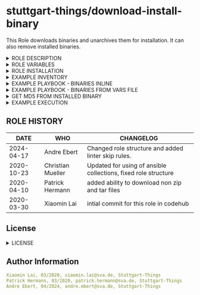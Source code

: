 stuttgart-things/download-install-binary
=======================

This Role downloads binaries and unarchives them for installation. It can also remove installed binaries.

<details><summary>ROLE DESCRIPTION</summary>

This role includes the following tasks:
- check whether the binary has been installed, and whether it locates in the ```bin_dir```
- Install (when ```wanted_state="present"```, default) or delete (when ```wanted_state="absent"```) the binary file. The parameter ```wanted_state``` is usually overwriten by a config-file, e.g. cherry file.
- If binary installed and version check required, the role checks binary version. When the wanted version does not match the installed version, it proceeds with the installation, otherwise the installation tasks are skipped to save time.

The process of installing binary:
- unarchive -> download and unarchive the zip-file for installation (also works for tar.gz and binary)
- copy -> copy the binary to bin-folder
- remove -> remove the downloaded directory.

</details>


<details><summary>ROLE VARIABLES</summary>

The role takes in a python dictionary with the following values:
* bin_name: binary name
* bin_version: binary version
* source_url: the link to the installation file
* bin_to_copy: path of the binary, which will be copied to bin-folder
* to_remove: path of the downloaded and unpacked installation file, which will be removed
* bin_dir: directory of the bin-folder, usually "/usr/bin/" or "/usr/local/bin/".
* version_cmd: command to get current binary version
* target_version: binary version value to compare with current binary version
* md5_checksum: hash of current binary version

</details>

<details><summary>ROLE INSTALLATION</summary>

```bash
cat <<EOF > ./requirements.yaml
roles:
- src: https://github.com/stuttgart-things/download-install-binary.git
  scm: git

collections:
- name: community.general
  version: 8.5.0
EOF

ansible-galaxy install -r ./requirements.yaml --force
ansible-galaxy collection install -r ./requirements.yaml -f
```

</details>

<details><summary>EXAMPLE INVENTORY</summary>

```bash
cat <<EOF > inv
[appserver]
1.2.3.4 ansible_user=sthings
EOF
```

</details>

<details><summary>EXAMPLE PLAYBOOK - BINARIES INLINE</summary>

```yaml
cat <<EOF > download-install-binary.yaml
- hosts: all
  become: true
  vars:
    download_dir: "/tmp/downloads" # dir will be created if it doesent exists
    bin:
      kubectl:
        bin_name: "kubectl"
        bin_version: "1.29.3"
        check_bin_version_before_installing: true
        source_url: "https://dl.k8s.io/v1.29.3/bin/linux/amd64/kubectl" # just the binary
        bin_to_copy: "kubectl"
        to_remove: "kubectl"
        bin_dir: "/usr/local/bin"
        version_cmd: " version --client"
        target_version: v1.29.3
        md5_checksum: "07b43208389cbc779941b94a05cf89bc" # md5 checksum given
      packer:
        bin_name: "packer"
        bin_version: "1.10.2"
        check_bin_version_before_installing: true
        source_url: "https://releases.hashicorp.com/packer/1.10.2/packer_1.10.2_linux_amd64.zip" # zipped binary
        bin_to_copy: "packer"
        to_remove: "packer"
        bin_dir: "/usr/local/bin"
        version_cmd: " --version"
        target_version: v1.10.2
        # md5 not checksum given
      velero:
        bin_name: "velero"
        bin_version: "1.13.1"
        check_bin_version_before_installing: true
        source_url: "https://github.com/vmware-tanzu/velero/releases/download/v1.13.1/velero-v1.13.1-linux-amd64.tar.gz" # tar.gz binary
        bin_to_copy: "velero-v1.13.1-linux-amd64/velero"
        to_remove: "velero-v1.13.1-linux-amd64"
        bin_dir: "/usr/local/bin"
        version_cmd: " version --client-only"
        target_version: v1.13.1
        md5_checksum: "30ab57f9520ae2318ab28eefbc81728c" # md5 checksum given

  tasks:
    - name: Start download_install_binary
      ansible.builtin.include_role:
        name: download-install-binary
EOF
```

</details>

<details><summary>EXAMPLE PLAYBOOK - BINARIES FROM VARS FILE</summary>

```yaml
cat <<EOF > binaries.yaml
bin:
  velero:
    bin_name: "velero"
    bin_version: "1.13.1"
    check_bin_version_before_installing: true
    source_url: "https://github.com/vmware-tanzu/velero/releases/download/v1.13.1/velero-v1.13.1-linux-amd64.tar.gz"
    bin_to_copy: "velero-v1.13.1-linux-amd64/velero"
    to_remove: "velero-v1.13.1-linux-amd64"
    bin_dir: "/usr/local/bin"
    version_cmd: " version --client-only"
    target_version: v1.13.1
    md5_checksum: "30ab57f9520ae2318ab28eefbc81728c"

  terraform:
    bin_name: "terraform"
    bin_version: "1.8.0"
    check_bin_version_before_installing: true
    source_url: "https://releases.hashicorp.com/terraform/1.8.0/terraform_1.8.0_linux_amd64.zip"
    bin_to_copy: "terraform"
    to_remove: "terraform"
    bin_dir: "/usr/local/bin"
    version_cmd: " --version"
    target_version: v1.8.0
    md5_checksum: "2c6638e53cf5474c4d1363c17e8653ef"

  helm:
    bin_name: "helm"
    bin_version: "3.14.3"
    check_bin_version_before_installing: true
    source_url: "https://get.helm.sh/helm-v3.14.3-linux-amd64.tar.gz"
    bin_to_copy: "linux-amd64/helm"
    to_remove: "linux-amd64"
    bin_dir: "/usr/local/bin"
    version_cmd: " version"
    target_version: v3.14.3
    md5_checksum: "8dd2ecdbb70ef4e3a55083e8d5ebf352"

  kubectl:
    bin_name: "kubectl"
    bin_version: "1.29.3"
    check_bin_version_before_installing: true
    source_url: "https://dl.k8s.io/v1.29.3/bin/linux/amd64/kubectl"
    bin_to_copy: "kubectl"
    to_remove: "kubectl"
    bin_dir: "/usr/local/bin"
    version_cmd: " version --client"
    target_version: v1.29.3
    md5_checksum: "07b43208389cbc779941b94a05cf89bc"

  packer:
    bin_name: "packer"
    bin_version: "1.10.2"
    check_bin_version_before_installing: true
    source_url: "https://releases.hashicorp.com/packer/1.10.2/packer_1.10.2_linux_amd64.zip"
    bin_to_copy: "packer"
    to_remove: "packer"
    bin_dir: "/usr/local/bin"
    version_cmd: " --version"
    target_version: v1.10.2
    md5_checksum: "374f22185f1f8cb25bc53187a2154ef0"

  k9s:
    bin_name: "k9s"
    bin_version: "0.32.4"
    check_bin_version_before_installing: true
    source_url: "https://github.com/derailed/k9s/releases/download/v0.32.4/k9s_Linux_amd64.tar.gz"
    bin_to_copy: "k9s"
    to_remove: "k9s"
    bin_dir: "/usr/local/bin"
    version_cmd: " version --short"
    target_version: v0.32.4
    md5_checksum: "04ba6f524a433f8ceb9095c4c8292240"

EOF
```

```yaml
cat <<EOF > download-install-binary.yaml
- hosts: all
  become: true
  vars_files:
    - binaries.yaml

  tasks:
    - name: Start download_install_binary
      ansible.builtin.include_role:
        name: download-install-binary
EOF
```

</details>

<details><summary>GET MD5 FROM INSTALLED BINARY</summary>

```yaml
cat <<EOF > get-md5.yaml
---
- hosts: "{{ target_host | default('all') }}"
  become: true
  vars:
    bin_dir: /usr/local/bin
    binary_name: nerdctl

  tasks:
    - name: "Calculate MD5 Checksum from file {{ item.value.bin_dir }}/{{ item.value.bin_name }}"
      ansible.builtin.stat:
        path: "{{ bin_dir }}/{{ binary_name }}"
        checksum_algorithm: md5
      register: status_checksum

    - name: Output checksum
      ansible.builtin.debug:
        var: status_checksum.stat.checksum
EOF
```

</details>


<details><summary>EXAMPLE EXECUTION</summary>

```bash
# INSTALL BINARIES
ansible-playbook -i inv download-install-binary.yaml -vv

# UNINSTALL BINARIES
ansible-playbook -i inv download-install-binary.yaml -vv -e wanted_state=absent

# GET MD5
ansible-playbook -i inv get-md5.yaml -vv
```

</details>


ROLE HISTORY
----------------
| DATE  | WHO | CHANGELOG |
|---|---|---|
|2024-04-17  | Andre Ebert | Changed role structure and added linter skip rules.
|2020-10-23  | Christian Mueller | Updated for using of ansible collections, fixed role structure
|2020-04-10  | Patrick Hermann | added ability to download non zip and tar files
|2020-03-30  | Xiaomin Lai | intial commit for this role in codehub

## License
<details><summary>LICENSE</summary>

Copyright 2020 patrick hermann.

Licensed under the Apache License, Version 2.0 (the "License");
you may not use this file except in compliance with the License.
You may obtain a copy of the License at

    http://www.apache.org/licenses/LICENSE-2.0

Unless required by applicable law or agreed to in writing, software
distributed under the License is distributed on an "AS IS" BASIS,
WITHOUT WARRANTIES OR CONDITIONS OF ANY KIND, either express or implied.
See the License for the specific language governing permissions and
limitations under the License.
</details>

Author Information
------------------

```yaml
Xiaomin Lai, 03/2020, xiaomin.lai@sva.de, Stuttgart-Things
Patrick Hermann, 03/2020, patrick.hermann@sva.de, Stuttgart-Things
Andre Ebert, 04/2024, andre.ebert@sva.de, Stuttgart-Things
```
